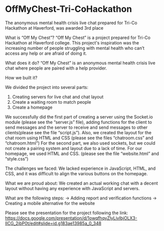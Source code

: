 # OffMyChest-Tri-CoHackathon
The anonymous mental health crisis live chat prepared for Tri-Co Hackathon at Haverford, was awarded 3rd place

What is “Off My Chest”?
“Off My Chest” is a project prepared for Tri-Co Hackathon at Haverford college. 
This project's inspiration was the increasing number of people struggling with mental health who can’t access any help or are afraid of doing it. 

What does it do?
“Off My Chest” is an anonymous mental health crisis live chat where people are paired with a help provider.

How we built it? 

We divided the project into several parts:
1. Creating servers for live chat and chat layout
2. Create a waiting room to match people
3. Сreate a homepage

We successfully did the first part of creating a server using the Socket.io module (please see the “server.js” file), adding functions for the client to send messages and the server to receive and send messages to other clients(please see the file “script.js”). Also, we created the layout for the chat room using HTML and CSS (please see the files “chatroom.css” and “chatroom.html”) 
For the second part, we also used sockets, but we could not create a pairing system and layout due to a lack of time. 
For our homepage, we used HTML and CSS. (please see the file “website.html” and “style.css”)

The challenges we faced: 
We lacked experience in JavaScript, HTML, and CSS, and it was difficult to align the various buttons on the homepage.

What we are proud about: 
We created an actual working chat with a decent layout without having any experience with JavaScript and servers. 

What are the following steps:
-> Adding report and verification functions
-> Creating a mobile alternative for the website


Please see the presentation for the project following the link: https://docs.google.com/presentation/d/1owqfhqyZlyLivIbjOLX3-IlCG_2ibP0t/edit#slide=id.g183ae13985a_0_348


